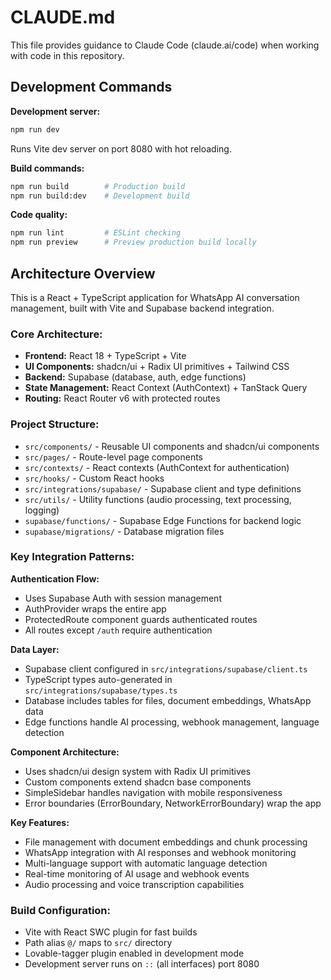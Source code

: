 # CLAUDE.md

This file provides guidance to Claude Code (claude.ai/code) when working with code in this repository.

## Development Commands

**Development server:**
```bash
npm run dev
```
Runs Vite dev server on port 8080 with hot reloading.

**Build commands:**
```bash
npm run build        # Production build
npm run build:dev    # Development build
```

**Code quality:**
```bash
npm run lint         # ESLint checking
npm run preview      # Preview production build locally
```

## Architecture Overview

This is a React + TypeScript application for WhatsApp AI conversation management, built with Vite and Supabase backend integration.

### Core Architecture:
- **Frontend:** React 18 + TypeScript + Vite
- **UI Components:** shadcn/ui + Radix UI primitives + Tailwind CSS
- **Backend:** Supabase (database, auth, edge functions)
- **State Management:** React Context (AuthContext) + TanStack Query
- **Routing:** React Router v6 with protected routes

### Project Structure:
- `src/components/` - Reusable UI components and shadcn/ui components
- `src/pages/` - Route-level page components 
- `src/contexts/` - React contexts (AuthContext for authentication)
- `src/hooks/` - Custom React hooks
- `src/integrations/supabase/` - Supabase client and type definitions
- `src/utils/` - Utility functions (audio processing, text processing, logging)
- `supabase/functions/` - Supabase Edge Functions for backend logic
- `supabase/migrations/` - Database migration files

### Key Integration Patterns:

**Authentication Flow:**
- Uses Supabase Auth with session management
- AuthProvider wraps the entire app
- ProtectedRoute component guards authenticated routes
- All routes except `/auth` require authentication

**Data Layer:**
- Supabase client configured in `src/integrations/supabase/client.ts`
- TypeScript types auto-generated in `src/integrations/supabase/types.ts`
- Database includes tables for files, document embeddings, WhatsApp data
- Edge functions handle AI processing, webhook management, language detection

**Component Architecture:**
- Uses shadcn/ui design system with Radix UI primitives
- Custom components extend shadcn base components
- SimpleSidebar handles navigation with mobile responsiveness
- Error boundaries (ErrorBoundary, NetworkErrorBoundary) wrap the app

**Key Features:**
- File management with document embeddings and chunk processing
- WhatsApp integration with AI responses and webhook monitoring
- Multi-language support with automatic language detection
- Real-time monitoring of AI usage and webhook events
- Audio processing and voice transcription capabilities

### Build Configuration:
- Vite with React SWC plugin for fast builds
- Path alias `@/` maps to `src/` directory
- Lovable-tagger plugin enabled in development mode
- Development server runs on `::` (all interfaces) port 8080
